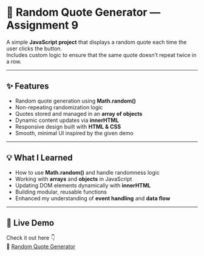 # 💬 Random Quote Generator — Assignment 9

A simple **JavaScript project** that displays a random quote each time the user clicks the button.  
Includes custom logic to ensure that the same quote doesn’t repeat twice in a row.

---

## ✨ Features
- Random quote generation using **Math.random()**
- Non-repeating randomization logic
- Quotes stored and managed in an **array of objects**
- Dynamic content updates via **innerHTML**
- Responsive design built with **HTML & CSS**
- Smooth, minimal UI inspired by the given demo

---

## 💡 What I Learned
- How to use **Math.random()** and handle randomness logic  
- Working with **arrays** and **objects** in JavaScript  
- Updating DOM elements dynamically with **innerHTML**  
- Building modular, reusable functions  
- Enhanced my understanding of **event handling** and **data flow**

---

## 🚀 Live Demo
Check it out here 👇  
🔗 [Random Quote Generator](https://eng-mohamed-hussein7.github.io/route-frontend-assignment-09-random-quote-generator/)
